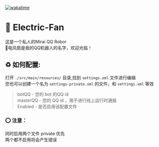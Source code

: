 [![wakatime](https://wakatime.com/badge/user/cd8731d7-2366-4da2-8032-5bb5ad0d3122/project/4287dc1c-2b18-48d4-b88d-a5c722eaaa34.svg)](https://wakatime.com/badge/user/cd8731d7-2366-4da2-8032-5bb5ad0d3122/project/4287dc1c-2b18-48d4-b88d-a5c722eaaa34)
# 🥰 Electric-Fan
这是一个私人的Mirai QQ Robor  
🦾电风扇是我的QQ机器人的名字，欢迎光临！

## ♻️ 如何配置:
打开 `./src/main/resources/` 目录,找到 `settings.xml` 文件进行编辑  
您也可以创建一个名为 `settings-private.xml` 的文件，和 `settings.xml` 等效
> botQQ - 您的 bot 的QQ id  
> masterQQ - 您的 QQ id ，用于进行线上运行时通报  
> Enabled - 是否启用该配置文件  

### ⭕️ 注意：
同时启用两个文件 private 优先  
两个都不启用将会产生错误